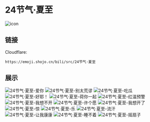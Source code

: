 # 24节气·夏至
![icon](https://emoji.shojo.cn/bili/src/24节气·夏至/icon.png)
## 链接
Cloudflare:
```
https://emoji.shojo.cn/bili/src/24节气·夏至
```
## 展示
![24节气·夏至-爱你](https://emoji.shojo.cn/bili/src/24节气·夏至/24节气·夏至-爱你.png)
![24节气·夏至-别太荒谬](https://emoji.shojo.cn/bili/src/24节气·夏至/24节气·夏至-别太荒谬.png)
![24节气·夏至-吃瓜](https://emoji.shojo.cn/bili/src/24节气·夏至/24节气·夏至-吃瓜.png)
![24节气·夏至-好耶！](https://emoji.shojo.cn/bili/src/24节气·夏至/24节气·夏至-好耶！.png)
![24节气·夏至-荷你一起](https://emoji.shojo.cn/bili/src/24节气·夏至/24节气·夏至-荷你一起.png)
![24节气·夏至-红温预警](https://emoji.shojo.cn/bili/src/24节气·夏至/24节气·夏至-红温预警.png)
![24节气·夏至-我想不开](https://emoji.shojo.cn/bili/src/24节气·夏至/24节气·夏至-我想不开.png)
![24节气·夏至-许个愿](https://emoji.shojo.cn/bili/src/24节气·夏至/24节气·夏至-许个愿.png)
![24节气·夏至-我想开了](https://emoji.shojo.cn/bili/src/24节气·夏至/24节气·夏至-我想开了.png)
![24节气·夏至-惊](https://emoji.shojo.cn/bili/src/24节气·夏至/24节气·夏至-惊.png)
![24节气·夏至-乐](https://emoji.shojo.cn/bili/src/24节气·夏至/24节气·夏至-乐.png)
![24节气·夏至-流汗](https://emoji.shojo.cn/bili/src/24节气·夏至/24节气·夏至-流汗.png)
![24节气·夏至-让我康康](https://emoji.shojo.cn/bili/src/24节气·夏至/24节气·夏至-让我康康.png)
![24节气·夏至-睡不着](https://emoji.shojo.cn/bili/src/24节气·夏至/24节气·夏至-睡不着.png)
![24节气·夏至-摇扇子](https://emoji.shojo.cn/bili/src/24节气·夏至/24节气·夏至-摇扇子.png)
